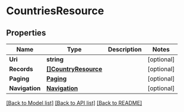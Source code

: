 # CountriesResource

## Properties
Name | Type | Description | Notes
------------ | ------------- | ------------- | -------------
**Uri** | **string** |  | [optional] 
**Records** | [**[]CountryResource**](CountryResource.md) |  | [optional] 
**Paging** | [**Paging**](Paging.md) |  | [optional] 
**Navigation** | [**Navigation**](Navigation.md) |  | [optional] 

[[Back to Model list]](../README.md#documentation-for-models) [[Back to API list]](../README.md#documentation-for-api-endpoints) [[Back to README]](../README.md)


